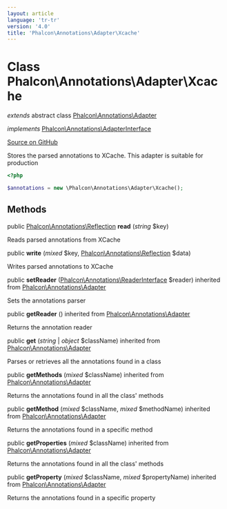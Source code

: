 ```yaml
---
layout: article
language: 'tr-tr'
version: '4.0'
title: 'Phalcon\Annotations\Adapter\Xcache'
---
```


# Class **Phalcon\Annotations\Adapter\Xcache**

*extends* abstract class [Phalcon\Annotations\Adapter](api/Phalcon_Annotations_Adapter)

*implements* [Phalcon\Annotations\AdapterInterface](api/Phalcon_Annotations_AdapterInterface)

<a href="https://github.com/phalcon/cphalcon/tree/v4.0.0/phalcon/annotations/adapter/xcache.zep" class="btn btn-default btn-sm">Source on GitHub</a>

Stores the parsed annotations to XCache. This adapter is suitable for production

```php
<?php

$annotations = new \Phalcon\Annotations\Adapter\Xcache();

```

## Methods

public [Phalcon\Annotations\Reflection](api/Phalcon_Annotations_Reflection) **read** (*string* $key)

Reads parsed annotations from XCache

public **write** (*mixed* $key, [Phalcon\Annotations\Reflection](api/Phalcon_Annotations_Reflection) $data)

Writes parsed annotations to XCache

public **setReader** ([Phalcon\Annotations\ReaderInterface](api/Phalcon_Annotations_ReaderInterface) $reader) inherited from [Phalcon\Annotations\Adapter](api/Phalcon_Annotations_Adapter)

Sets the annotations parser

public **getReader** () inherited from [Phalcon\Annotations\Adapter](api/Phalcon_Annotations_Adapter)

Returns the annotation reader

public **get** (*string* | *object* $className) inherited from [Phalcon\Annotations\Adapter](api/Phalcon_Annotations_Adapter)

Parses or retrieves all the annotations found in a class

public **getMethods** (*mixed* $className) inherited from [Phalcon\Annotations\Adapter](api/Phalcon_Annotations_Adapter)

Returns the annotations found in all the class' methods

public **getMethod** (*mixed* $className, *mixed* $methodName) inherited from [Phalcon\Annotations\Adapter](api/Phalcon_Annotations_Adapter)

Returns the annotations found in a specific method

public **getProperties** (*mixed* $className) inherited from [Phalcon\Annotations\Adapter](api/Phalcon_Annotations_Adapter)

Returns the annotations found in all the class' methods

public **getProperty** (*mixed* $className, *mixed* $propertyName) inherited from [Phalcon\Annotations\Adapter](api/Phalcon_Annotations_Adapter)

Returns the annotations found in a specific property